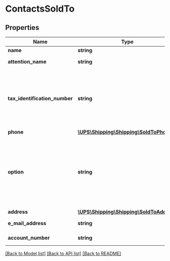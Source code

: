# ContactsSoldTo

## Properties
Name | Type | Description | Notes
------------ | ------------- | ------------- | -------------
**name** | **string** | Company Name. | 
**attention_name** | **string** | Sold to contact name. | 
**tax_identification_number** | **string** | SoldTo Tax Identification Number. This element has been deprecated, replacement can be found in the GlobalTaxInformation container. | [optional] 
**phone** | [**\UPS\Shipping\Shipping\SoldToPhone**](SoldToPhone.md) |  | [optional] 
**option** | **string** | The text associated with the code will be printed in the sold to section of the NAFTA CO form.  The values indicate the following: 01 – Unknown.  Applies to NAFTA CO form. Possible Values are 01 and 02. | [optional] 
**address** | [**\UPS\Shipping\Shipping\SoldToAddress**](SoldToAddress.md) |  | 
**e_mail_address** | **string** | SoldTo email address. | [optional] 
**account_number** | **string** | SoldTo AccountNumber | [optional] 

[[Back to Model list]](../../README.md#documentation-for-models) [[Back to API list]](../../README.md#documentation-for-api-endpoints) [[Back to README]](../../README.md)


